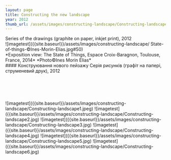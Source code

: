 ```yaml
---
layout: page
title: Constructing the new landscape
year: 2012
thumb_url: /assets/images/constructing-landscape/Constructing-landscape4.jpg
---
```


<section markdown="1" class="EN">
Series of the drawings (graphite on paper, inkjet print), 2012
<br>
![imagetest]({{site.baseurl}}/assets/images/constructing-landscape/
State-of-things-©Ines-Morin-Elias.jpg#50)
<br>
*Exposition view: The State of Things, Espace Croix-Baragnon, Toulouse, France, 2014* 
*Photo©Ines Morin Elias*
</section>

<section markdown="1" class="UKR">
#### Конструювання нового пейзажу
Серія рисунків (графіт на папері, струменевий друк), 2012 
<br>
<br>
<br>
<br>
<br>
<br>
![imagetest]({{site.baseurl}}/assets/images/constructing-landscape/Constructing-landscape1.jpeg)
![imagetest]({{site.baseurl}}/assets/images/constructing-landscape/Constructing-landscape2.jpg)
![imagetest]({{site.baseurl}}/assets/images/constructing-landscape/Constructing-landscape3.jpg)
![imagetest]({{site.baseurl}}/assets/images/constructing-landscape/Constructing-landscape4.jpg)
![imagetest]({{site.baseurl}}/assets/images/constructing-landscape/Constructing-landscape5.jpg)
![imagetest]({{site.baseurl}}/assets/images/constructing-landscape/Constructing-landscape6.jpg)

</section>